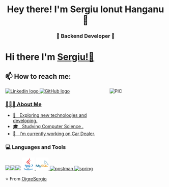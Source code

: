 <h1 align="center">Hey there! I'm Sergiu Ionut Hanganu 👋 </h1>
<h3 align="center">🚀 Backend Developer  🚀</h3>
<div>
  <h1>Hi there I'm <a href= "(https://www.linkedin.com/in/sergiu-hanganu-63a4b5222/)"> Sergiu!👋</a></h1>
<h2>📫 How to reach me:</h2>
<script src="https://ajax.googleapis.com/ajax/libs/cesiumjs/1.78/Build/Cesium/Cesium.js"></script>
<p><a href="(https://www.linkedin.com/in/sergiu-hanganu-63a4b5222/)" target="_blank">
<img src = "https://i.imgur.com/OQUXwNp.jpeg" alt = "Linkedin logo" width="30" height ="30" > </img>
</a>
  <a href="https://github.com/OigreSergio" target="_blank">
<img src = "https://i.imgur.com/J6LeoUb.png" alt = "GitHub logo" width="30" height ="30" > </img>
    
<img width = "35%" align="right" alt="PIC" height="300px" src="https://www.pngitem.com/pimgs/m/4-42822_apple-tv-copy-developer-illustration-png-transparent-png.png" />
<div align="left"> 
  <h3> 👨🏻‍💻 About Me </h3>

  - 🤔 &nbsp; Exploring new technologies and developing.
  - 🎓 &nbsp; Studying Computer Science .
  - 💼 &nbsp; I’m currently working on [Car Dealer](https://github.com/develhope/Java23-Team2-Dealer). 
</div> 
</div>

<div>
  <h3> 💻 Languages and Tools </h3>
  <p>
   <img 
src="https://media3.giphy.com/media/ln7z2eWriiQAllfVcn/200w.webp" width="50"><img src="https://i.giphy.com/media/LMt9638dO8dftAjtco/200.webp"   width="50"><img
src="https://media.giphy.com/media/kH1DBkPNyZPOk0BxrM/giphy.gif" width="100">
    <a href="https://www.java.com" target="_blank" rel="noreferrer"> <img src="https://raw.githubusercontent.com/devicons/devicon/master/icons/java/java-original.svg" alt="java" width="40" height="40"/> </a> 
    <a href="https://www.mysql.com/" target="_blank" rel="noreferrer"> <img src="https://raw.githubusercontent.com/devicons/devicon/master/icons/mysql/mysql-original-wordmark.svg" alt="mysql" width="40" height="40"/> </a> 
    <a href="https://postman.com" target="_blank" rel="noreferrer"> <img src="https://www.vectorlogo.zone/logos/getpostman/getpostman-icon.svg" alt="postman" width="40" height="40"/> </a>
    <a href="https://spring.io/" target="_blank" rel="noreferrer"> <img src="https://www.vectorlogo.zone/logos/springio/springio-icon.svg" alt="spring" width="40" height="40"/> </a>
  <p>
</div> 

⭐️ From [OigreSergio](https://github.com/OigreSergio)
